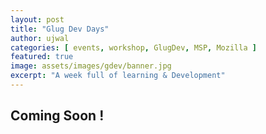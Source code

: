 ```yaml
---
layout: post
title: "Glug Dev Days"
author: ujwal
categories: [ events, workshop, GlugDev, MSP, Mozilla ]
featured: true
image: assets/images/gdev/banner.jpg
excerpt: "A week full of learning & Development"
---
```

## Coming Soon !




